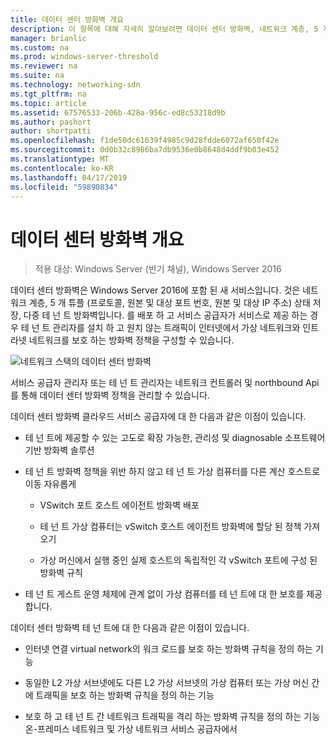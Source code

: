 ```yaml
---
title: 데이터 센터 방화벽 개요
description: 이 항목에 대해 자세히 알아보려면 데이터 센터 방화벽, 네트워크 계층, 5 개 튜플 (프로토콜, 원본 및 대상 포트 번호, 원본 및 대상 IP 주소), Windows Server 2016에서 상태 저장, 다중 테 넌 트 방화벽에는 사용할 수 있습니다.
manager: brianlic
ms.custom: na
ms.prod: windows-server-threshold
ms.reviewer: na
ms.suite: na
ms.technology: networking-sdn
ms.tgt_pltfrm: na
ms.topic: article
ms.assetid: 67576533-206b-428a-956c-ed8c53218d9b
ms.author: pashort
author: shortpatti
ms.openlocfilehash: f1de50dc61639f4985c9d28fdde6072af650f42e
ms.sourcegitcommit: 0d0b32c8986ba7db9536e0b8648d4ddf9b03e452
ms.translationtype: MT
ms.contentlocale: ko-KR
ms.lasthandoff: 04/17/2019
ms.locfileid: "59890834"
---
```

# <a name="datacenter-firewall-overview"></a>데이터 센터 방화벽 개요

>적용 대상: Windows Server (반기 채널), Windows Server 2016

데이터 센터 방화벽은 Windows Server 2016에 포함 된 새 서비스입니다. 것은 네트워크 계층, 5 개 튜플 (프로토콜, 원본 및 대상 포트 번호, 원본 및 대상 IP 주소) 상태 저장, 다중 테 넌 트 방화벽입니다. 를 배포 하 고 서비스 공급자가 서비스로 제공 하는 경우 테 넌 트 관리자를 설치 하 고 원치 않는 트래픽이 인터넷에서 가상 네트워크와 인트라넷 네트워크를 보호 하는 방화벽 정책을 구성할 수 있습니다.  
  
![네트워크 스택의 데이터 센터 방화벽](../../../media/Datacenter-Firewall-Overview/MultitenantFirewallOverview2.png)  
  
서비스 공급자 관리자 또는 테 넌 트 관리자는 네트워크 컨트롤러 및 northbound Api를 통해 데이터 센터 방화벽 정책을 관리할 수 있습니다.  
  
데이터 센터 방화벽 클라우드 서비스 공급자에 대 한 다음과 같은 이점이 있습니다.  
  
-   테 넌 트에 제공할 수 있는 고도로 확장 가능한, 관리성 및 diagnosable 소프트웨어 기반 방화벽 솔루션  
  
-   테 넌 트 방화벽 정책을 위반 하지 않고 테 넌 트 가상 컴퓨터를 다른 계산 호스트로 이동 자유롭게  
  
    -   VSwitch 포트 호스트 에이전트 방화벽 배포  
  
    -   테 넌 트 가상 컴퓨터는 vSwitch 호스트 에이전트 방화벽에 할당 된 정책 가져오기  
  
    -   가상 머신에서 실행 중인 실제 호스트의 독립적인 각 vSwitch 포트에 구성 된 방화벽 규칙  
  
-   테 넌 트 게스트 운영 체제에 관계 없이 가상 컴퓨터를 테 넌 트에 대 한 보호를 제공 합니다.  
  
데이터 센터 방화벽 테 넌 트에 대 한 다음과 같은 이점이 있습니다.  
  
-   인터넷 연결 virtual network의 워크 로드를 보호 하는 방화벽 규칙을 정의 하는 기능  
  
-   동일한 L2 가상 서브넷에도 다른 L2 가상 서브넷의 가상 컴퓨터 또는 가상 머신 간에 트래픽을 보호 하는 방화벽 규칙을 정의 하는 기능  
  
-   보호 하 고 테 넌 트 간 네트워크 트래픽을 격리 하는 방화벽 규칙을 정의 하는 기능 온-프레미스 네트워크 및 가상 네트워크 서비스 공급자에서  
  


